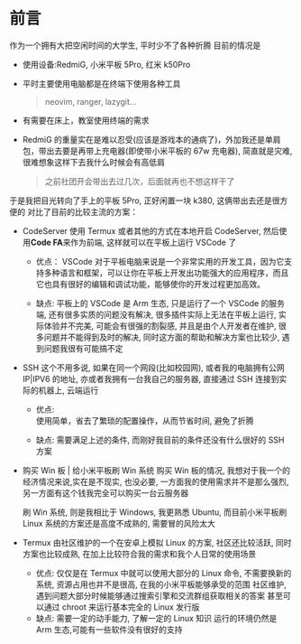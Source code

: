 # 前言

作为一个拥有大把空闲时间的大学生, 平时少不了各种折腾
目前的情况是

-   使用设备:RedmiG, 小米平板 5Pro, 红米 k50Pro
-   平时主要使用电脑都是在终端下使用各种工具

    > neovim, ranger, lazygit...

-   有需要在床上，教室使用终端的需求
-   RedmiG 的重量实在是难以忍受(应该是游戏本的通病了)，外加我还是单肩包，带出去要是再带上充电器(即使带小米平板的 67w 充电器), 简直就是灾难, 很难想象这样下去我什么时候会有高低肩
    > 之前社团开会带出去过几次，后面就再也不想这样干了

于是我把目光转向了手上的平板 5Pro, 正好闲置一块 k380, 这俩带出去还是很方便的
对比了目前的比较主流的方案：

-   CodeServer
    使用 Termux 或者其他的方式在本地开启 CodeServer, 然后使用**Code FA**来作为前端, 这样就可以在平板上运行 VSCode 了

    -   优点：
        VSCode 对于平板电脑来说是一个非常实用的开发工具，因为它支持多种语言和框架，可以让你在平板上开发出功能强大的应用程序，而且它也具有很好的编辑和调试功能，能够使你的开发过程更加高效。

    -   缺点:
        平板上的 VSCode 是 Arm 生态, 只是运行了一个 VSCode 的服务端, 还有很多实质的问题没有解决, 很多插件实际上无法在平板上运行, 实际体验并不完美, 可能会有很强的割裂感, 并且是由个人开发者在维护, 很多问题并不能得到及时的解决, 同时这方面的帮助和解决方案也比较少, 遇到问题我很有可能搞不定

-   SSH
    这个不用多说, 如果在同一个网段(比如校园网), 或者我的电脑拥有公网 IP|IPV6 的地址, 亦或者我拥有一台我自己的服务器, 直接通过 SSH 连接到实际的机器上, 云端运行

    -   优点:  
         使用简单，省去了繁琐的配置操作，从而节省时间, 避免了折腾

    -   缺点:
        需要满足上述的条件, 而刚好我目前的条件还没有什么很好的 SSH 方案

-   购买 Win 板 | 给小米平板刷 Win 系统
    购买 Win 板的情况, 我想对于我一个的经济情况来说,实在是不现实, 也没必要, 一方面我的使用需求并不是那么强烈, 另一方面有这个钱我完全可以购买一台云服务器

    刷 Win 系统, 则是我相比于 Windows, 我更熟悉 Ubuntu, 而目前小米平板刷 Linux 系统的方案还是高度不成熟的, 需要冒的风险太大

-   Termux
    由社区维护的一个在安卓上模拟 Linux 的方案, 社区还比较活跃, 同时方案也比较成熟, 在加上比较符合我的需求和我个人日常的使用场景
    -   优点:
        仅仅是在 Termux 中就可以使用大部分的 Linux 命令, 不需要换新的系统, 资源占用也并不是很高, 在我的小米平板能够承受的范围
        社区维护, 遇到问题大部分时候能够通过搜索引擎和交流群组获取相关的答案
        甚至可以通过 chroot 来运行基本完全的 Linux 发行版
    -   缺点:
        需要一定的动手能力, 了解一定的 Linux 知识
        运行的环境仍然是 Arm 生态,可能有一些软件没有很好的支持
